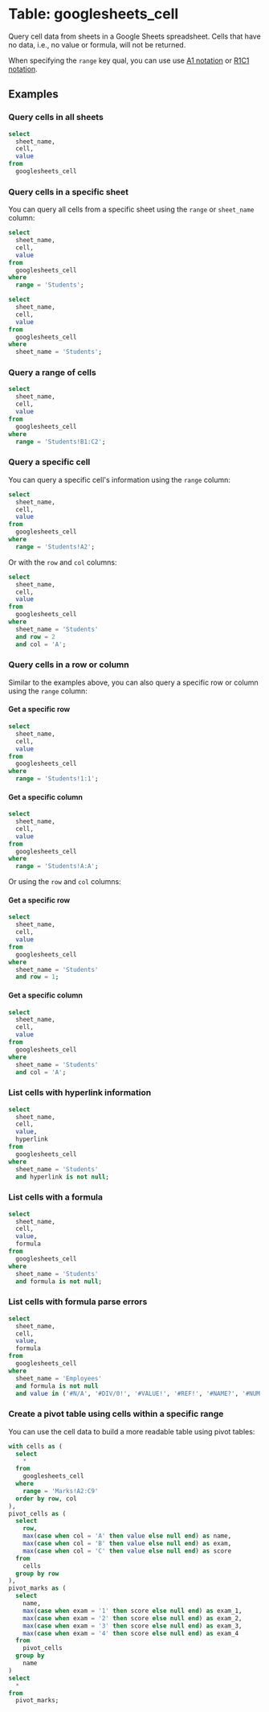 # Table: googlesheets_cell

Query cell data from sheets in a Google Sheets spreadsheet. Cells that have no
data, i.e., no value or formula, will not be returned.

When specifying the `range` key qual, you can use use [A1 notation](https://developers.google.com/sheets/api/guides/concepts#expandable-1) or [R1C1 notation](https://developers.google.com/sheets/api/guides/concepts#expandable-2).

## Examples

### Query cells in all sheets

```sql
select
  sheet_name,
  cell,
  value
from
  googlesheets_cell
```

### Query cells in a specific sheet

You can query all cells from a specific sheet using the `range` or `sheet_name` column:

```sql
select
  sheet_name,
  cell,
  value
from
  googlesheets_cell
where
  range = 'Students';
```

```sql
select
  sheet_name,
  cell,
  value
from
  googlesheets_cell
where
  sheet_name = 'Students';
```

### Query a range of cells

```sql
select
  sheet_name,
  cell,
  value
from
  googlesheets_cell
where
  range = 'Students!B1:C2';
```

### Query a specific cell

You can query a specific cell's information using the `range` column:

```sql
select
  sheet_name,
  cell,
  value
from
  googlesheets_cell
where
  range = 'Students!A2';
```

Or with the `row` and `col` columns:

```sql
select
  sheet_name,
  cell,
  value
from
  googlesheets_cell
where
  sheet_name = 'Students'
  and row = 2
  and col = 'A';
```

### Query cells in a row or column

Similar to the examples above, you can also query a specific row or column using the `range` column:

#### Get a specific row

```sql
select
  sheet_name,
  cell,
  value
from
  googlesheets_cell
where
  range = 'Students!1:1';
```

#### Get a specific column

```sql
select
  sheet_name,
  cell,
  value
from
  googlesheets_cell
where
  range = 'Students!A:A';
```

Or using the `row` and `col` columns:

#### Get a specific row

```sql
select
  sheet_name,
  cell,
  value
from
  googlesheets_cell
where
  sheet_name = 'Students'
  and row = 1;
```

#### Get a specific column

```sql
select
  sheet_name,
  cell,
  value
from
  googlesheets_cell
where
  sheet_name = 'Students'
  and col = 'A';
```

### List cells with hyperlink information

```sql
select
  sheet_name,
  cell,
  value,
  hyperlink
from
  googlesheets_cell
where
  sheet_name = 'Students'
  and hyperlink is not null;
```

### List cells with a formula

```sql
select
  sheet_name,
  cell,
  value,
  formula
from
  googlesheets_cell
where
  sheet_name = 'Students'
  and formula is not null;
```

### List cells with formula parse errors

```sql
select
  sheet_name,
  cell,
  value,
  formula
from
  googlesheets_cell
where
  sheet_name = 'Employees'
  and formula is not null
  and value in ('#N/A', '#DIV/0!', '#VALUE!', '#REF!', '#NAME?', '#NUM!', '#ERROR!', '#NULL!');
```

### Create a pivot table using cells within a specific range

You can use the cell data to build a more readable table using pivot tables:

```sql
with cells as (
  select
    *
  from
    googlesheets_cell
  where
    range = 'Marks!A2:C9'
  order by row, col
),
pivot_cells as (
  select
    row,
    max(case when col = 'A' then value else null end) as name,
    max(case when col = 'B' then value else null end) as exam,
    max(case when col = 'C' then value else null end) as score
  from
    cells
  group by row
),
pivot_marks as (
  select
    name,
    max(case when exam = '1' then score else null end) as exam_1,
    max(case when exam = '2' then score else null end) as exam_2,
    max(case when exam = '3' then score else null end) as exam_3,
    max(case when exam = '4' then score else null end) as exam_4
  from
    pivot_cells
  group by
    name
)
select
  *
from
  pivot_marks;
```
